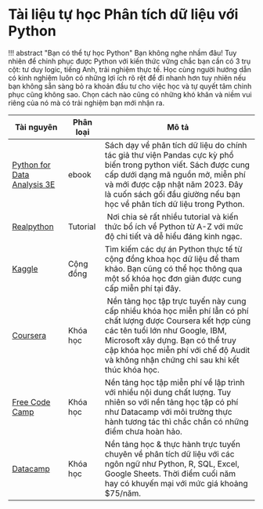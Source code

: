 # Tài liệu tự học Phân tích dữ liệu với Python

!!! abstract "Bạn có thể tự học Python"
	Bạn không nghe nhầm đâu! Tuy nhiên để chinh phục được Python với kiến thức vững chắc bạn cần có 3 trụ cột: tư duy logic, tiếng Anh, trải nghiệm thực tế. Học cùng người hướng dẫn có kinh nghiệm luôn có những lợi ích rõ rệt để đi nhanh hơn tuy nhiên nếu bạn không sẵn sàng bỏ ra khoản đầu tư cho việc học và tự quyết tâm chinh phục cũng không sao. Chọn cách nào cũng có những khó khăn và niềm vui riêng của nó mà có trải nghiệm bạn mới nhận ra.

Tài nguyên | Phân loại | Mô tả
--- | --- | ---
[Python for Data Analysis 3E](https://wesmckinney.com/book/) | ebook | Sách dạy về phân tích dữ liệu do chính tác giả thư viện Pandas cực kỳ phổ biến trong python viết. Sách được cung cấp dưới dạng mã nguồn mở, miễn phí và mới được cập nhật năm 2023. Đây là cuốn sách gối đầu giường nếu bạn học về phân tích dữ liệu trong Python.
[Realpython](https://realpython.com/) | Tutorial | Nơi chia sẻ rất nhiều tutorial và kiến thức bổ ích về Python từ A-Z với mức độ chi tiết và dễ hiểu đáng kinh ngạc.
[Kaggle](https://www.kaggle.com/) | Cộng đồng | Tìm kiếm các dự án Python thực tế từ cộng đồng khoa học dữ liệu để tham khảo. Bạn cũng có thể học thông qua một số khóa học đơn giản được cung cấp miễn phí tại đây.
[Coursera](https://www.coursera.org/)| Khóa học | Nền tảng học tập trực tuyến này cung cấp nhiều khóa học miễn phí lẫn có phí chất lượng được Coursera kết hợp cùng các tên tuổi lớn như Google, IBM, Microsoft xây dựng. Bạn có thể truy cập khóa học miễn phí với chế độ Audit và  không nhận chứng chỉ sau khi kết thúc khóa học.
[Free Code Camp](freecodecamp.org) | Khóa học | Nền tảng học tập miễn phí về lập trình với nhiều nội dung chất lượng. Tuy nhiên so với nền tảng học tập có phí như Datacamp với môi trường thực hành tương tác thì chắc chắn có những điểm chưa hoàn hảo.
[Datacamp](https://www.datacamp.com/) | Khóa học | Nền tảng học & thực hành trực tuyến chuyên về phân tích dữ liệu với các ngôn ngữ như Python, R, SQL, Excel, Google Sheets. Thời điểm cuối năm hay có khuyến mại với mức giá khoảng $75/năm.